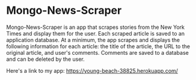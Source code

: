 # Mongo-News-Scraper
 
Mongo-News-Scraper is an app that scrapes stories from the New York Times and display them for the user. Each scraped article
is saved to an application database. At a minimum, the app scrapes and displays the following information for each article:
the title of the article, the URL to the original article, and user's comments.  Comments are saved to a database and can be deleted by the user.
     
Here's a link to my app: https://young-beach-38825.herokuapp.com/



